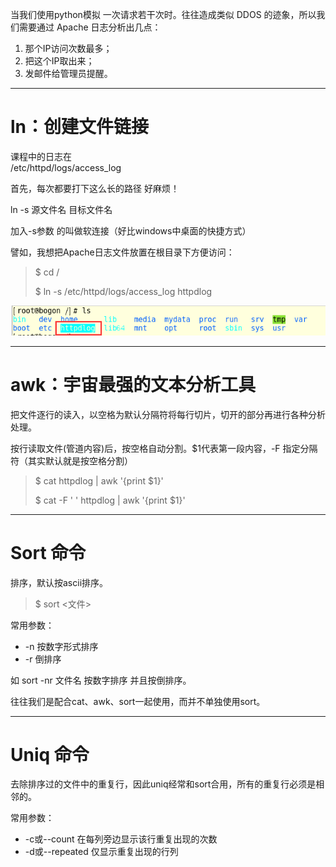 当我们使用python模拟 一次请求若干次时。往往造成类似 DDOS 的迹象，所以我们需要通过 Apache 日志分析出几点：

1. 那个IP访问次数最多；
2. 把这个IP取出来；
3. 发邮件给管理员提醒。

---

# ln：创建文件链接

课程中的日志在  
/etc/httpd/logs/access\_log

首先，每次都要打下这么长的路径 好麻烦！

ln -s 源文件名  目标文件名

加入-s参数 的叫做软连接（好比windows中桌面的快捷方式）

譬如，我想把Apache日志文件放置在根目录下方便访问：

> $ cd /
>
> $ ln -s /etc/httpd/logs/access\_log httpdlog

![](/assets/cd2b9319-7bd4-4ae1-837a-54be988c6db0import.png)

---

# awk：宇宙最强的文本分析工具

把文件逐行的读入，以空格为默认分隔符将每行切片，切开的部分再进行各种分析处理。

按行读取文件\(管道内容\)后，按空格自动分割。$1代表第一段内容，-F 指定分隔符（其实默认就是按空格分割）

> $ cat httpdlog \| awk '{print $1}'
>
> $ cat -F ' ' httpdlog \| awk '{print $1}'

---

# Sort 命令

排序，默认按ascii排序。

> $ sort &lt;文件&gt;

常用参数：

* -n 按数字形式排序 
* -r 倒排序

如 sort -nr 文件名 按数字排序 并且按倒排序。

往往我们是配合cat、awk、sort一起使用，而并不单独使用sort。

---

# Uniq 命令

去除排序过的文件中的重复行，因此uniq经常和sort合用，所有的重复行必须是相邻的。

常用参数：

* -c或--count 在每列旁边显示该行重复出现的次数
* -d或--repeated 仅显示重复出现的行列



